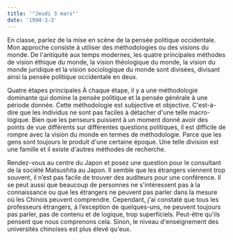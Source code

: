 ```yaml
---
title: '"Jeudi 3 mars"'
date: '1994-3-3'
---
```


En classe, parlez de la mise en scène de la pensée politique occidentale. Mon approche consiste à utiliser des méthodologies ou des visions du monde. De l'antiquité aux temps modernes, les quatre principales méthodes de vision éthique du monde, la vision théologique du monde, la vision du monde juridique et la vision sociologique du monde sont divisées, divisant ainsi la pensée politique occidentale en deux.

Quatre étapes principales À chaque étape, il y a une méthodologie dominante qui domine la pensée politique et la pensée générale à une période donnée. Cette méthodologie est subjective et objective. C'est-à-dire que les individus ne sont pas faciles à détacher d'une telle macro-logique. Bien que les penseurs puissent à un moment donné avoir des points de vue différents sur différentes questions politiques, il est difficile de rompre avec la vision du monde en termes de méthodologie. Parce que les gens sont toujours le produit d'une certaine époque. Une telle division est une famille et il existe d'autres méthodes de recherche.

Rendez-vous au centre du Japon et posez une question pour le consultant de la société Matsushita au Japon. Il semble que les étrangers viennent trop souvent, il n’est pas facile de trouver des auditeurs pour une conférence. Il se peut aussi que beaucoup de personnes ne s'intéressent pas à la connaissance ou que les étrangers ne peuvent pas parler dans la mesure où les Chinois peuvent comprendre. Cependant, j'ai constaté que tous les professeurs étrangers, à l’exception de quelques-uns, ne peuvent toujours pas parler, pas de contenu et de logique, trop superficiels. Peut-être qu'ils pensent que nous comprenons cela. Sinon, le niveau d'enseignement des universités chinoises est plus élevé qu'eux.

